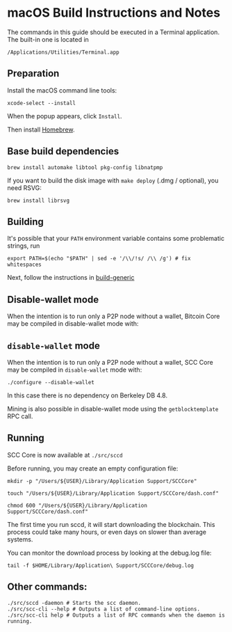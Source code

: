 # macOS Build Instructions and Notes

The commands in this guide should be executed in a Terminal application.
The built-in one is located in
```
/Applications/Utilities/Terminal.app
```

## Preparation
Install the macOS command line tools:

```shell
xcode-select --install
```

When the popup appears, click `Install`.

Then install [Homebrew](https://brew.sh).

## Base build dependencies

```shell
brew install automake libtool pkg-config libnatpmp
```

If you want to build the disk image with `make deploy` (.dmg / optional), you need RSVG:
```shell
brew install librsvg
```

## Building

It's possible that your `PATH` environment variable contains some problematic strings, run
```shell
export PATH=$(echo "$PATH" | sed -e '/\\/!s/ /\\ /g') # fix whitespaces
```

Next, follow the instructions in [build-generic](build-generic.md)

Disable-wallet mode
--------------------
When the intention is to run only a P2P node without a wallet, Bitcoin Core may be compiled in
disable-wallet mode with:
## `disable-wallet` mode
When the intention is to run only a P2P node without a wallet, SCC Core may be
compiled in `disable-wallet` mode with:
```shell
./configure --disable-wallet
```

In this case there is no dependency on Berkeley DB 4.8.

Mining is also possible in disable-wallet mode using the `getblocktemplate` RPC call.

## Running

SCC Core is now available at `./src/sccd`

Before running, you may create an empty configuration file:
```shell
mkdir -p "/Users/${USER}/Library/Application Support/SCCCore"

touch "/Users/${USER}/Library/Application Support/SCCCore/dash.conf"

chmod 600 "/Users/${USER}/Library/Application Support/SCCCore/dash.conf"
```

The first time you run sccd, it will start downloading the blockchain. This process could
take many hours, or even days on slower than average systems.

You can monitor the download process by looking at the debug.log file:
```shell
tail -f $HOME/Library/Application\ Support/SCCCore/debug.log
```

## Other commands:

```shell
./src/sccd -daemon # Starts the scc daemon.
./src/scc-cli --help # Outputs a list of command-line options.
./src/scc-cli help # Outputs a list of RPC commands when the daemon is running.
```
